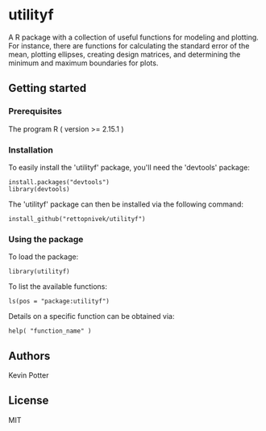 # utilityf

A R package with a collection of useful functions for modeling and plotting. For instance, there are functions for calculating the standard error of the mean, plotting ellipses, creating design matrices, and determining the minimum and maximum boundaries for plots.

## Getting started

### Prerequisites

The program R ( version >= 2.15.1 )

### Installation

To easily install the 'utilityf' package, you'll need the 'devtools' package:  
```
install.packages("devtools")
library(devtools)
```

The 'utilityf' package can then be installed via the following command:  
```
install_github("rettopnivek/utilityf")
```

### Using the package

To load the package:
```
library(utilityf)
```

To list the available functions:
```
ls(pos = "package:utilityf")
```

Details on a specific function can be obtained via:
```
help( "function_name" )
```

## Authors

Kevin Potter

## License

MIT
